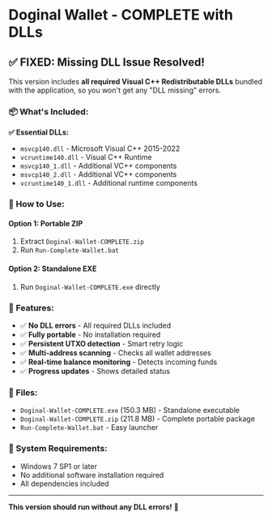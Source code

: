 # Doginal Wallet - COMPLETE with DLLs

## ✅ FIXED: Missing DLL Issue Resolved!

This version includes **all required Visual C++ Redistributable DLLs** bundled with the application, so you won't get any "DLL missing" errors.

### 📦 What's Included:

**✅ Essential DLLs:**
- `msvcp140.dll` - Microsoft Visual C++ 2015-2022
- `vcruntime140.dll` - Visual C++ Runtime
- `msvcp140_1.dll` - Additional VC++ components
- `msvcp140_2.dll` - Additional VC++ components
- `vcruntime140_1.dll` - Additional runtime components

### 🚀 How to Use:

#### **Option 1: Portable ZIP**
1. Extract `Doginal-Wallet-COMPLETE.zip`
2. Run `Run-Complete-Wallet.bat`

#### **Option 2: Standalone EXE**
1. Run `Doginal-Wallet-COMPLETE.exe` directly

### 🎯 Features:

- ✅ **No DLL errors** - All required DLLs included
- ✅ **Fully portable** - No installation required
- ✅ **Persistent UTXO detection** - Smart retry logic
- ✅ **Multi-address scanning** - Checks all wallet addresses
- ✅ **Real-time balance monitoring** - Detects incoming funds
- ✅ **Progress updates** - Shows detailed status

### 📁 Files:

- `Doginal-Wallet-COMPLETE.exe` (150.3 MB) - Standalone executable
- `Doginal-Wallet-COMPLETE.zip` (211.8 MB) - Complete portable package
- `Run-Complete-Wallet.bat` - Easy launcher

### 🔧 System Requirements:

- Windows 7 SP1 or later
- No additional software installation required
- All dependencies included

---

**This version should run without any DLL errors!** 🎉
